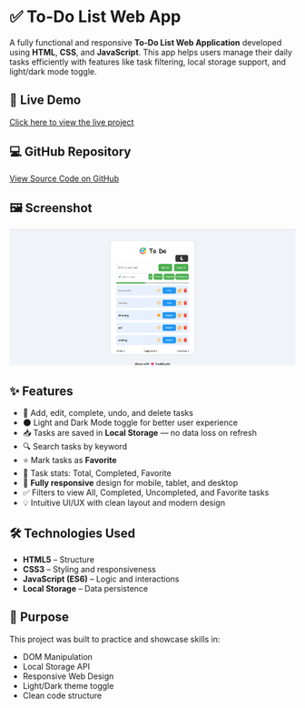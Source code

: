 # ✅ To-Do List Web App

A fully functional and responsive **To-Do List Web Application** developed using **HTML**, **CSS**, and **JavaScript**. This app helps users manage their daily tasks efficiently with features like task filtering, local storage support, and light/dark mode toggle.

## 🔗 Live Demo  
[Click here to view the live project](https://yashgupta7373.github.io/ToDo-WebApp/)

## 💻 GitHub Repository  
[View Source Code on GitHub](https://github.com/yashgupta7373/ToDo-WebApp)

## 🖼️ Screenshot  
![To-Do Web App](screenshot/Screenshot.png)

## ✨ Features

- 📝 Add, edit, complete, undo, and delete tasks  
- 🌑 Light and Dark Mode toggle for better user experience  
- 📥 Tasks are saved in **Local Storage** — no data loss on refresh  
- 🔍 Search tasks by keyword  
- ⭐ Mark tasks as **Favorite**  
- 🧮 Task stats: Total, Completed, Favorite  
- 📱 **Fully responsive** design for mobile, tablet, and desktop  
- ✅ Filters to view All, Completed, Uncompleted, and Favorite tasks  
- 💡 Intuitive UI/UX with clean layout and modern design

## 🛠️ Technologies Used

- **HTML5** – Structure  
- **CSS3** – Styling and responsiveness  
- **JavaScript (ES6)** – Logic and interactions  
- **Local Storage** – Data persistence

## 🎯 Purpose

This project was built to practice and showcase skills in:

- DOM Manipulation  
- Local Storage API  
- Responsive Web Design  
- Light/Dark theme toggle  
- Clean code structure